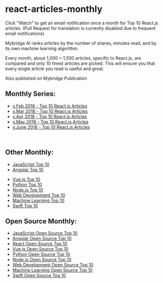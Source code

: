 # react-articles-monthly

Click "Watch" to get an email notification once a month for Top 10 React.js articles. (Pull Request for translation is currently disabled due to frequent email notifications) 

Mybridge AI ranks articles by the number of shares, minutes read, and by its own machine learning algorithm.

Every month, about 1,000 ~ 1,500 articles, specific to React.js, are compared and only 10 finest articles are picked. This will ensure you that every single article you read is useful and great.

Also published on Mybridge Publication

## Monthly Series:
* [v.Feb 2018 - Top 10 React.js Articles](./src/02-2018.md)
* [v.Mar 2018 - Top 10 React.js Articles](./src/03-2018.md)
* [v.Apr 2018 - Top 10 React.js Articles](./src/04-2018.md)
* [v.May 2018 - Top 10 React.js Articles](./src/05-2018.md)
* [v.June 2018 - Top 10 React.js Articles](./src/06-2018.md)

<br>

## Other Monthly:
* [JavaScript Top 10](https://github.com/Mybridge/javascript-articles-monthly)
* [Angular Top 10](https://github.com/Mybridge/angular-articles)
<!-- * [React Top 10](https://github.com/Mybridge/react-articles-monthly) -->
* [Vue.js Top 10](https://github.com/Mybridge/vuejs-articles)
* [Python Top 10](https://github.com/Mybridge/python-articles)
* [Node.js Top 10](https://github.com/Mybridge/nodejs-articles)
* [Web Development Top 10](https://github.com/Mybridge/web-development-articles)
* [Machine Learning Top 10](https://github.com/Mybridge/machine-learning-articles)
* [Swift Top 10](https://github.com/Mybridge/swift-articles)

## Open Source Monthly:
* [JavaScript Open Source Top 10](https://github.com/Mybridge/javascript-open-source)
* [Angular Open Source Top 10](https://github.com/Mybridge/angular-open-source)
* [React Open Source Top 10](https://github.com/Mybridge/reactjs-open-source)
* [Vue.js Open Source Top 10](https://github.com/Mybridge/vuejs-open-source)
* [Python Open Source Top 10](https://github.com/Mybridge/python-open-source)
* [Node.js Open Source Top 10](https://github.com/Mybridge/nodejs-open-source)
* [Web Development Open Source Top 10](https://github.com/Mybridge/web-development-articles)
* [Machine Learning Open Source Top 10](https://github.com/Mybridge/machine-learning-open-source)
* [Swift Open Source Top 10](https://github.com/Mybridge/swift-open-source)
